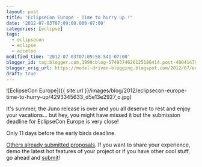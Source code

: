 ```yaml
---
layout: post
title: "EclipseCon Europe - Time to hurry up !"
date: '2012-07-03T07:09:00.000-07:00'
categories: [eclipse]
tags:
  - eclipsecon
  - eclipse
  - acceleo
modified_time: '2012-07-03T07:09:58.541-07:00'
blogger_id: tag:blogger.com,1999:blog-5749374620125186414.post-4804147991845328415
blogger_orig_url: https://model-driven-blogging.blogspot.com/2012/07/eclipsecon-europe-time-to-hurry-up.html
draft: true
---
```


![EclipseCon Europe]({{ site.url }}/images/blog/2012/eclipsecon-europe-time-to-hurry-up/4293345633_d5e13e2927_o.jpg)

It's summer, the Juno release is over and you all deserve to rest and enjoy your vacations... but hey, you might have missed it but the submission deadline for EclipseCon Europe is very close!

Only 11 days before the early birds deadline.

[Others already submitted proposals](https://www.eclipsecon.org/europe2012/program/sessions/submissions). If you want to share your experience, demo the latest hot features of your project or if you have other cool stuff, go ahead and [submit](https://www.eclipsecon.org/europe2012/ecesubmissions)!


